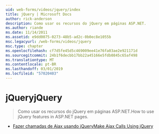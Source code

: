 ```yaml
---
uid: web-forms/videos/jquery/index
title: jQuery | Microsoft Docs
author: rick-anderson
description: Como usar os recursos do jQuery em páginas ASP.NET.
ms.author: riande
ms.date: 11/14/2011
ms.assetid: e9dd0075-0273-48b5-ad2c-0b0ec8e1055b
msc.legacyurl: /web-forms/videos/jquery
msc.type: chapter
ms.openlocfilehash: cf7d5fe45d5c469009ee41e76fa03ae2e921171d
ms.sourcegitcommit: 24b1f6decbb17bb22a45166e5fdb0845c65af498
ms.translationtype: MT
ms.contentlocale: pt-BR
ms.lasthandoff: 03/01/2019
ms.locfileid: "57020403"
---
```

<a name="jquery"></a><span data-ttu-id="09847-103">jQuery</span><span class="sxs-lookup"><span data-stu-id="09847-103">jQuery</span></span>
====================
> <span data-ttu-id="09847-104">Como usar os recursos do jQuery em páginas ASP.NET.</span><span class="sxs-lookup"><span data-stu-id="09847-104">How to use jQuery features in ASP.NET pages.</span></span>


- [<span data-ttu-id="09847-105">Fazer chamadas de Ajax usando jQuery</span><span class="sxs-lookup"><span data-stu-id="09847-105">Make Ajax Calls Using jQuery</span></span>](how-do-i-make-ajax-calls-using-jquery.md)
